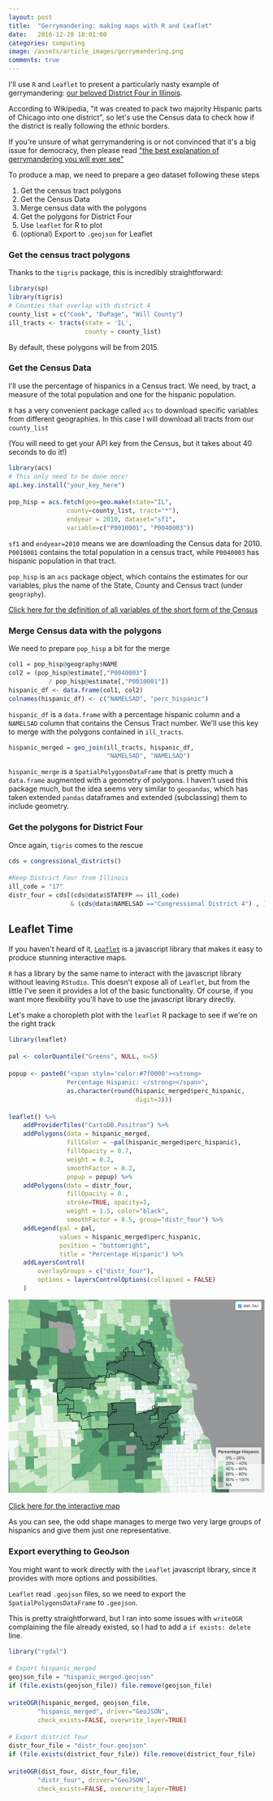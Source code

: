 ```yaml
---
layout: post
title:  "Gerrymandering: making maps with R and Leaflet"
date:   2016-12-28 18:01:00
categories: computing
image: /assets/article_images/gerrymandering.png
comments: true
---
```




I'll use `R` and `Leaflet` to present a particularly nasty example of gerrymandering: [our beloved District Four in Illinois](https://en.wikipedia.org/wiki/Illinois's_4th_congressional_district).

According to Wikipedia, "it was created to pack two majority Hispanic parts of Chicago into one district", so let's use the Census data to check how if the district is really following the ethnic borders.

If you're unsure of what gerrymandering is or not convinced that it's a big issue for democracy, then please read ["the best explanation of gerrymandering you will ever see"](https://www.washingtonpost.com/news/wonk/wp/2015/03/01/this-is-the-best-explanation-of-gerrymandering-you-will-ever-see/?utm_term=.3cac80d4d132)



To produce a map, we need to prepare a geo dataset following these steps


1. Get the census tract polygons
2. Get the Census Data
3. Merge census data with the polygons
4. Get the polygons for District Four
5. Use `leaflet` for R to plot
6. (optional) Export to `.geojson` for Leaflet

### Get the census tract polygons

Thanks to the `tigris` package, this is incredibly straightforward:

```r
library(sp)
library(tigris)
# Counties that overlap with district 4
county_list = c("Cook", "DuPage", "Will County")
ill_tracts <- tracts(state = 'IL', 
                     county = county_list)
```

By default, these polygons will be from 2015.

### Get the Census Data

I'll use the percentage of hispanics in a Census tract. We need, by tract, a measure of the total population and one for the hispanic population.

 `R` has a very convenient package called `acs` to download specific variables from different geographies. In this case I will download all tracts from our `county_list`
 
(You will need to get your API key from the Census, but it takes about 40 seconds to do it!)

```r
library(acs)
# This only need to be done once!
api.key.install("your_key_here")

pop_hisp = acs.fetch(geo=geo.make(state="IL",
                county=county_list, tract="*"),
                endyear = 2010, dataset="sf1",
                variable=c("P0010001", "P0040003"))
```

`sf1` and `endyear=2010` means we are downloading the Census data for 2010. `P0010001` contains the total population in a census tract, while `P0040003` has hispanic population in that tract.

`pop_hisp` is an `acs` package object, which contains the estimates for our variables, plus the name of the State, County and Census tract (under `geography`). 

[Click here for the definition of all variables of the short form of the Census](http://api.census.gov/data/2010/sf1/variables.html)

### Merge Census data with the polygons

We need to prepare `pop_hisp` a bit for the merge

```r
col1 = pop_hisp@geography$NAME
col2 = (pop_hisp@estimate[,"P0040003"] 
           / pop_hisp@estimate[,"P0010001"])
hispanic_df <- data.frame(col1, col2)
colnames(hispanic_df) <- c("NAMELSAD", "perc_hispanic")
```

`hispanic_df` is a `data.frame` with a percentage hispanic column and a `NAMELSAD` column that contains the Census Tract number. We'll use this key to merge with the polygons contained in `ill_tracts`.

 
```r
hispanic_merged = geo_join(ill_tracts, hispanic_df,
                           "NAMELSAD", "NAMELSAD")
```

`hispanic_merge` is a `SpatialPolygonsDataFrame` that is pretty much a `data.frame` augmented with a geometry of polygons. I haven't used this package much, but the idea seems very similar to `geopandas`, which has taken extended `pandas` dataframes and extended (subclassing) them to include geometry. 

### Get the polygons for District Four

Once again, `tigris` comes to the rescue

```r
cds = congressional_districts()

#Keep District Four from Illinois
ill_code = "17"
distr_four = cds[(cds@data$STATEFP == ill_code) 
                 & (cds@data$NAMELSAD =="Congressional District 4") , ]

```



## Leaflet Time

If you haven't heard of it, [`Leaflet`](http://leafletjs.com/) is a javascript library that makes it easy to produce stunning interactive maps.

`R` has a library by the same name to interact with the javascript library without leaving `RStudio`. This doesn't expose all of `Leaflet`, but from the little I've seen it provides a lot of the basic functionality. Of course, if you want more flexibility you'll have to use the javascript library directly.

Let's make a choropleth plot with the `leaflet` R package to see if we're on the right track

```r
library(leaflet)

pal <- colorQuantile("Greens", NULL, n=5)

popup <- paste0("<span style='color:#7f0000'><strong>
                Percentage Hispanic: </strong></span>", 
                as.character(round(hispanic_merged$perc_hispanic,
                                   digit=3)))

leaflet() %>%
    addProviderTiles("CartoDB.Positron") %>%
    addPolygons(data = hispanic_merged, 
                fillColor = ~pal(hispanic_merged$perc_hispanic), 
                fillOpacity = 0.7, 
                weight = 0.2, 
                smoothFactor = 0.2, 
                popup = popup) %>%
    addPolygons(data = distr_four, 
                fillOpacity = 0.,
                stroke=TRUE, opacity=1,
                weight = 1.5, color="black",
                smoothFactor = 0.5, group="distr_four") %>%
    addLegend(pal = pal, 
              values = hispanic_merged$perc_hispanic, 
              position = "bottomright", 
              title = "Percentage Hispanic") %>%
    addLayersControl(
        overlayGroups = c("distr_four"),
        options = layersControlOptions(collapsed = FALSE)
    )
```


![Static Version of the map](/assets/article_images/gerrymandering.png "Static Version of the map")

[Click here for the interactive map](/assets/article_images/gerrymandering_map.html)

As you can see, the odd shape manages to merge two very large groups of hispanics and give them just one representative.


### Export everything to GeoJson

You might want to work directly with the `Leaflet` javascript library, since it provides with more options and possibilities.

`Leaflet` read `.geojson` files, so we need to export the `SpatialPolygonsDataFrame` to `.geojson`.

This is pretty straightforward, but I ran into some issues with `writeOGR` complaining the file already existed, so I had to add a `if exists: delete` line.

```r
library("rgdal")

# Export hispanic_merged
geojson_file = "hispanic_merged.geojson"
if (file.exists(geojson_file)) file.remove(geojson_file)

writeOGR(hispanic_merged, geojson_file,
        "hispanic_merged", driver="GeoJSON",
        check_exists=FALSE, overwrite_layer=TRUE)
        
# Export district four
distr_four_file = "distr_four.geojson"
if (file.exists(district_four_file)) file.remove(district_four_file)

writeOGR(dist_four, distr_four_file,
        "distr_four", driver="GeoJSON",
        check_exists=FALSE, overwrite_layer=TRUE)
```

